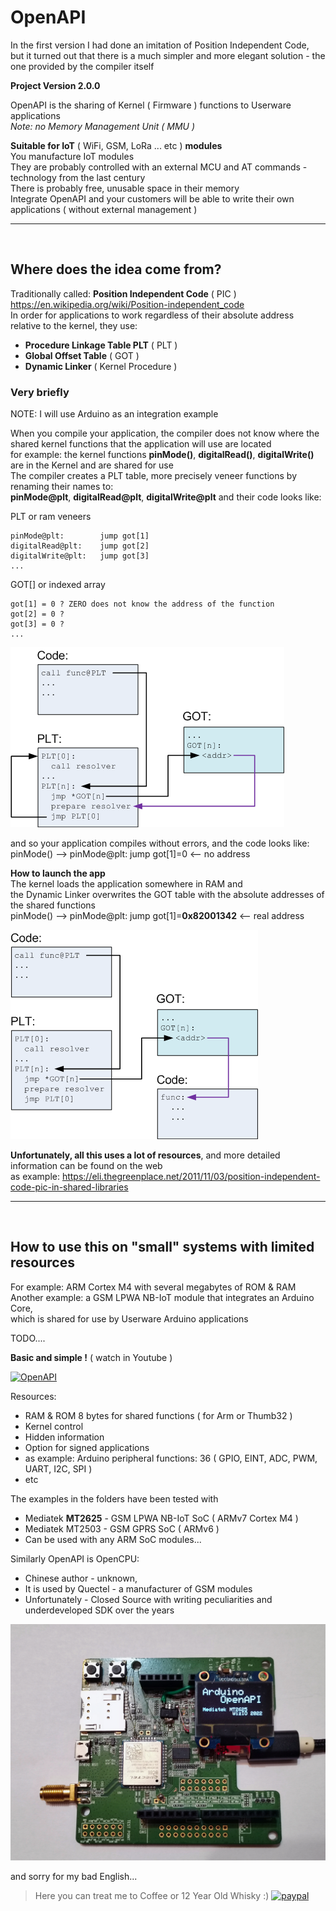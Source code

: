 # OpenAPI<br>
In the first version I had done an imitation of Position Independent Code,<br> 
but it turned out that there is a much simpler and more elegant solution - the one provided by the compiler itself

**Project Version 2.0.0**

OpenAPI is the sharing of Kernel ( Firmware ) functions to Userware applications<br>
_Note: no Memory Management Unit ( MMU )_

**Suitable for IoT** ( WiFi, GSM, LoRa ... etc ) **modules**<br>
You manufacture IoT modules<br>
They are probably controlled with an external MCU and AT commands - technology from the last century<br>
There is probably free, unusable space in their memory<br>
Integrate OpenAPI and your customers will be able to write their own applications ( without external management )<br>

<hr><br>

## Where does the idea come from?

Traditionally called: **Position Independent Code** ( PIC )<br>
https://en.wikipedia.org/wiki/Position-independent_code <br>
In order for applications to work regardless of their absolute address relative to the kernel, they use:<br>
* **Procedure Linkage Table PLT** (  PLT )
* **Global Offset Table** ( GOT ) 
* **Dynamic Linker** ( Kernel Procedure )

### Very briefly<br>

NOTE: I will use Arduino as an integration example

When you compile your application, the compiler does not know where the shared kernel functions that the application will use are located<br>
for example: the kernel functions **pinMode()**, **digitalRead()**, **digitalWrite()** are in the Kernel and are shared for use<br>
The compiler creates a PLT table, more precisely veneer functions by renaming their names to:<br>
**pinMode@plt**, **digitalRead@plt**, **digitalWrite@plt** and their code looks like:<br>

PLT or ram veneers
```
pinMode@plt:        jump got[1]
digitalRead@plt:    jump got[2]
digitalWrite@plt:   jump got[3]
...
```
GOT[] or indexed array
```
got[1] = 0 ? ZERO does not know the address of the function
got[2] = 0 ?
got[3] = 0 ?
...
```
![plt got before](https://raw.githubusercontent.com/Wiz-IO/OpenAPI/main/images/plt_got-1.png)

and so your application compiles without errors, and the code looks like:<br>
pinMode() --> pinMode@plt: jump got[1]=0 <-- no address

**How to launch the app**<br>
The kernel loads the application somewhere in RAM and<br>
the Dynamic Linker overwrites the GOT table with the absolute addresses of the shared functions<br>
pinMode() --> pinMode@plt: jump got[1]=**0x82001342** <-- real address

![plt got after](https://raw.githubusercontent.com/Wiz-IO/OpenAPI/main/images/plt_got-2.png)

**Unfortunately, all this uses a lot of resources**, and more detailed information can be found on the web<br>
as example: https://eli.thegreenplace.net/2011/11/03/position-independent-code-pic-in-shared-libraries

<hr><br>

## How to use this on "small" systems with limited resources<br>
For example: ARM Cortex M4 with several megabytes of ROM & RAM<br>
Another example: a GSM LPWA NB-IoT module that integrates an Arduino Core,<br>
which is shared for use by Userware Arduino applications


TODO....



**Basic and simple !** ( watch in Youtube )

[![OpenAPI](https://img.youtube.com/vi/2D3_3b4-PVo/0.jpg)](https://www.youtube.com/watch?v=2D3_3b4-PVo "OpenAPI DEMO")

Resources:
* RAM & ROM 8 bytes for shared functions ( for Arm or Thumb32 )
* Kernel control
* Hidden information
* Option for signed applications
* as example: Arduino peripheral functions: 36 ( GPIO, EINT, ADC, PWM, UART, I2C, SPI )  
* etc

The examples in the folders have been tested with
* Mediatek **MT2625** - GSM LPWA NB-IoT SoC ( ARMv7 Cortex M4 )
* Mediatek MT2503 - GSM GPRS SoC ( ARMv6 )
* Can be used with any ARM SoC modules...

Similarly OpenAPI is OpenCPU:<br>
* Chinese author - unknown,<br>
* It is used by Quectel - a manufacturer of GSM modules<br>
* Unfortunately - Closed Source with writing peculiarities and underdeveloped SDK over the years<br>

![openapi](https://raw.githubusercontent.com/Wiz-IO/LIB/master/images/openapi.jpg)

and sorry for my bad English...

>Here you can treat me to Coffee or 12 Year Old Whisky :)
[![paypal](https://www.paypalobjects.com/en_US/i/btn/btn_donate_SM.gif)](https://www.paypal.com/cgi-bin/webscr?cmd=_s-xclick&hosted_button_id=ESUP9LCZMZTD6)
